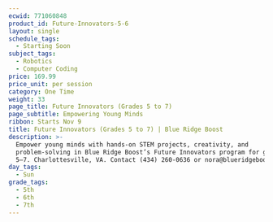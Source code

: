 ```yaml
---
ecwid: 771060848
product_id: Future-Innovators-5-6
layout: single
schedule_tags:
  - Starting Soon
subject_tags:
  - Robotics
  - Computer Coding
price: 169.99
price_unit: per session
category: One Time
weight: 33
page_title: Future Innovators (Grades 5 to 7)
page_subtitle: Empowering Young Minds
ribbon: Starts Nov 9
title: Future Innovators (Grades 5 to 7) | Blue Ridge Boost
description: >-
  Empower young minds with hands-on STEM projects, creativity, and
  problem-solving in Blue Ridge Boost’s Future Innovators program for grades
  5–7. Charlottesville, VA. Contact (434) 260-0636 or nora@blueridgeboost.com .
day_tags:
  - Sun
grade_tags:
  - 5th
  - 6th
  - 7th
---
```


